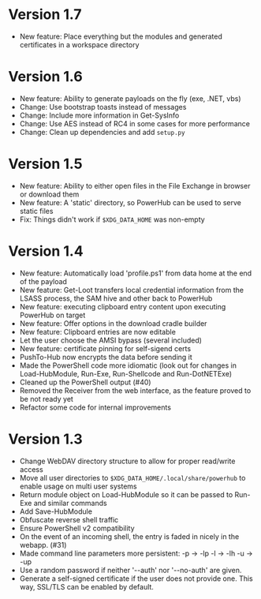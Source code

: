 Version 1.7
===========

* New feature: Place everything but the modules and generated certificates
  in a workspace directory

Version 1.6
===========

* New feature: Ability to generate payloads on the fly (exe, .NET, vbs)
* Change: Use bootstrap toasts instead of messages
* Change: Include more information in Get-SysInfo
* Change: Use AES instead of RC4 in some cases for more performance
* Change: Clean up dependencies and add `setup.py`

Version 1.5
===========

* New feature: Ability to either open files in the File Exchange in browser or
  download them
* New feature: A 'static' directory, so PowerHub can be used to serve static files
* Fix: Things didn't work if `$XDG_DATA_HOME` was non-empty

Version 1.4
===========

* New feature: Automatically load 'profile.ps1' from data home at the end of
  the payload
* New feature: Get-Loot transfers local credential information from the
  LSASS process, the SAM hive and other back to PowerHub
* New feature: executing clipboard entry content upon executing PowerHub on
  target
* New feature: Offer options in the download cradle builder
* New feature: Clipboard entries are now editable
* Let the user choose the AMSI bypass (several included)
* New feature: certificate pinning for self-sigend certs
* PushTo-Hub now encrypts the data before sending it
* Made the PowerShell code more idiomatic (look out for changes in
  Load-HubModule, Run-Exe, Run-Shellcode and Run-DotNETExe)
* Cleaned up the PowerShell output (#40)
* Removed the Receiver from the web interface, as the feature proved to be
  not ready yet
* Refactor some code for internal improvements

Version 1.3
===========

* Change WebDAV directory structure to allow for proper read/write access
* Move all user directories to `$XDG_DATA_HOME/.local/share/powerhub` to
  enable usage on multi user systems
* Return module object on Load-HubModule so it can be passed to Run-Exe and
  similar commands
* Add Save-HubModule
* Obfuscate reverse shell traffic
* Ensure PowerShell v2 compatibility
* On the event of an incoming shell, the entry is faded in nicely in the
  webapp. (#31)
* Made command line parameters more persistent:
  -p -> -lp
  -l -> -lh
  -u -> -up
* Use a random password if neither '--auth' nor '--no-auth' are given.
* Generate a self-signed certificate if the user does not provide one. This
  way, SSL/TLS can be enabled by default.
